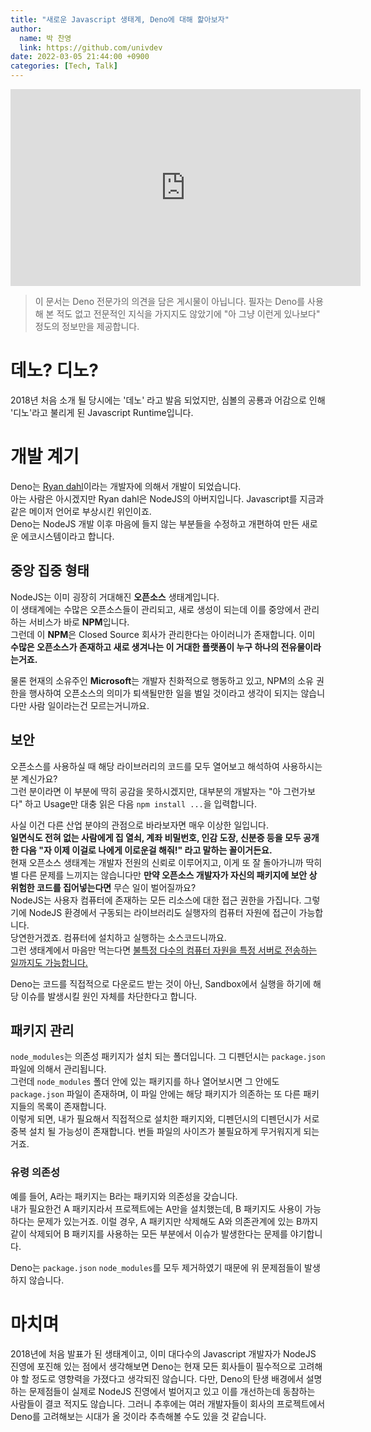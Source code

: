 ```yaml
---
title: "새로운 Javascript 생태계, Deno에 대해 핥아보자"
author:
  name: 박 찬영
  link: https://github.com/univdev
date: 2022-03-05 21:44:00 +0900
categories: [Tech, Talk]
---
```

<iframe width="560" height="315" src="https://www.youtube.com/embed/6MeB-IWq1I4" title="YouTube video player" frameborder="0" allow="accelerometer; autoplay; clipboard-write; encrypted-media; gyroscope; picture-in-picture" allowfullscreen></iframe>

> 이 문서는 Deno 전문가의 의견을 담은 게시물이 아닙니다. 필자는 Deno를 사용해 본 적도 없고 전문적인 지식을 가지지도 않았기에 "아 그냥 이런게 있나보다" 정도의 정보만을 제공합니다.

# 데노? 디노?
2018년 처음 소개 될 당시에는 '데노' 라고 발음 되었지만, 심볼의 공룡과 어감으로 인해 '디노'라고 불리게 된 Javascript Runtime입니다.  
# 개발 계기
Deno는 [Ryan dahl][Ryan Dahl]이라는 개발자에 의해서 개발이 되었습니다.  
아는 사람은 아시겠지만 Ryan dahl은 NodeJS의 아버지입니다. Javascript를 지금과 같은 메이저 언어로 부상시킨 위인이죠.  
Deno는 NodeJS 개발 이후 마음에 들지 않는 부분들을 수정하고 개편하여 만든 새로운 에코시스템이라고 합니다.  
## 중앙 집중 형태
NodeJS는 이미 굉장히 거대해진 **오픈소스** 생태계입니다.  
이 생태계에는 수많은 오픈소스들이 관리되고, 새로 생성이 되는데 이를 중앙에서 관리하는 서비스가 바로 **NPM**입니다.  
그런데 이 **NPM**은 Closed Source 회사가 관리한다는 아이러니가 존재합니다. 이미 **수많은 오픈소스가 존재하고 새로 생겨나는 이 거대한 플랫폼이 누구 하나의 전유물이라는거죠.**

물론 현재의 소유주인 **Microsoft**는 개발자 친화적으로 행동하고 있고, NPM의 소유 권한을 행사하여 오픈소스의 의미가 퇴색될만한 일을 벌일 것이라고 생각이 되지는 않습니다만 사람 일이라는건 모르는거니까요.
## 보안
오픈소스를 사용하실 때 해당 라이브러리의 코드를 모두 열어보고 해석하여 사용하시는 분 계신가요?  
그런 분이라면 이 부분에 딱히 공감을 못하시겠지만, 대부분의 개발자는 "아 그런가보다" 하고 Usage만 대충 읽은 다음 ```npm install ...```을 입력합니다.  

사실 이건 다른 산업 분야의 관점으로 바라보자면 매우 이상한 일입니다.  
**일면식도 전혀 없는 사람에게 집 열쇠, 계좌 비밀번호, 인감 도장, 신분증 등을 모두 공개한 다음 "자 이제 이걸로 나에게 이로운걸 해줘!" 라고 말하는 꼴이거든요.**  
현재 오픈소스 생태계는 개발자 전원의 신뢰로 이루어지고, 이게 또 잘 돌아가니까 딱히 별 다른 문제를 느끼지는 않습니다만 **만약 오픈소스 개발자가 자신의 패키지에 보안 상 위험한 코드를 집어넣는다면** 무슨 일이 벌어질까요?  
NodeJS는 사용자 컴퓨터에 존재하는 모든 리소스에 대한 접근 권한을 가집니다. 그렇기에 NodeJS 환경에서 구동되는 라이브러리도 실행자의 컴퓨터 자원에 접근이 가능합니다.  
당연한거겠죠. 컴퓨터에 설치하고 실행하는 소스코드니까요.  
그런 생태계에서 마음만 먹는다면 [불특정 다수의 컴퓨터 자원을 특정 서버로 전송하는 일까지도 가능합니다.][오픈소스 사건]

Deno는 코드를 직접적으로 다운로드 받는 것이 아닌, Sandbox에서 실행을 하기에 해당 이슈를 발생시킬 원인 자체를 차단한다고 합니다.
## 패키지 관리
```node_modules```는 의존성 패키지가 설치 되는 폴더입니다. 그 디펜던시는 ```package.json``` 파일에 의해서 관리됩니다.  
그런데 ```node_modules``` 폴더 안에 있는 패키지를 하나 열어보시면 그 안에도 ```package.json``` 파일이 존재하며, 이 파일 안에는 해당 패키지가 의존하는 또 다른 패키지들의 목록이 존재합니다.  
이렇게 되면, 내가 필요해서 직접적으로 설치한 패키지와, 디펜던시의 디펜던시가 서로 중복 설치 될 가능성이 존재합니다. 번들 파일의 사이즈가 불필요하게 무거워지게 되는거죠.
### 유령 의존성
예를 들어, A라는 패키지는 B라는 패키지와 의존성을 갖습니다.  
내가 필요한건 A 패키지라서 프로젝트에는 A만을 설치했는데, B 패키지도 사용이 가능하다는 문제가 있는거죠.
이럴 경우, A 패키지만 삭제해도 A와 의존관계에 있는 B까지 같이 삭제되어 B 패키지를 사용하는 모든 부분에서 이슈가 발생한다는 문제를 야기합니다.

Deno는 ```package.json``` ```node_modules```를 모두 제거하였기 때문에 위 문제점들이 발생하지 않습니다.
# 마치며
2018년에 처음 발표가 된 생태계이고, 이미 대다수의 Javascript 개발자가 NodeJS 진영에 포진해 있는 점에서 생각해보면 Deno는 현재 모든 회사들이 필수적으로 고려해야 할 정도로 영향력을 가졌다고 생각되진 않습니다. 다만, Deno의 탄생 배경에서 설명하는 문제점들이 실제로 NodeJS 진영에서 벌어지고 있고 이를 개선하는데 동참하는 사람들이 결코 적지도 않습니다. 그러니 추후에는 여러 개발자들이 회사의 프로젝트에서 Deno를 고려해보는 시대가 올 것이라 추측해볼 수도 있을 것 같습니다.

[Ryan Dahl]: https://ko.wikipedia.org/wiki/%EB%9D%BC%EC%9D%B4%EC%96%B8_%EB%8B%AC
[오픈소스 사건]: https://medium.com/humanscape-tech/event-stream-%EB%9D%BC%EC%9D%B4%EB%B8%8C%EB%9F%AC%EB%A6%AC%EC%97%90-%ED%8F%AC%ED%95%A8%EB%90%98%EC%96%B4-%EC%9E%88%EC%97%88%EB%8D%98-%EB%B9%84%ED%8A%B8%EC%BD%94%EC%9D%B8-%ED%83%88%EC%B7%A8-%EC%BD%94%EB%93%9C%EC%97%90-%EB%8C%80%ED%95%B4%EC%84%9C-8c96f8bb7fab